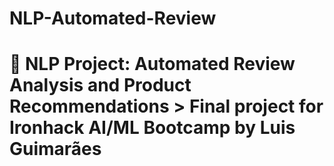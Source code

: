 # NLP-Automated-Review
# 🧠 NLP Project: Automated Review Analysis and Product Recommendations  > Final project for Ironhack AI/ML Bootcamp by **Luis Guimarães**
